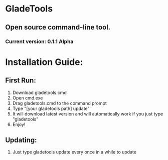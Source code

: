  # GladeTools

 ## Open source command-line tool.

 ### Current version: 0.1.1 Alpha

 # Installation Guide:

## First Run:

 1. Download gladetools.cmd
 2. Open cmd.exe
 3. Drag gladetools.cmd to the command prompt
 4. Type "[your gladetools path] update"
 5. It will download latest version and will automatically work if you just type "gladetools"
 6. Enjoy!

## Updating:

1. Just type gladetools update every once in a while to update
